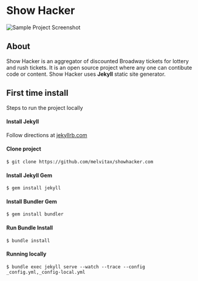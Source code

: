 # Show Hacker

![Sample Project Screenshot](https://raw.githubusercontent.com/melvitax/showhacker.com/master/_Screenshot.jpg "Sample Project Screenshot")

## About

Show Hacker is an aggregator of discounted Broadway tickets for lottery and rush tickets. It is an open source project where any one can contibute code or content. Show Hacker uses **Jekyll** static site generator.

## First time install

Steps to run the project locally

#### Install Jekyll

Follow directions at [jekyllrb.com](https://jekyllrb.com)

#### Clone project

```
$ git clone https://github.com/melvitax/showhacker.com
```

#### Install Jekyll Gem

```
$ gem install jekyll
```

#### Install Bundler Gem

```
$ gem install bundler
```

#### Run Bundle Install

```
$ bundle install
```

#### Running locally
```
$ bundle exec jekyll serve --watch --trace --config _config.yml,_config-local.yml
```

